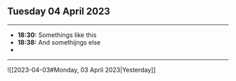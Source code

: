 ## Tuesday 04 April 2023
---
- **18:30:**  Somethings like this
- **18:38:**  And somethijngs else 
- 

---
![[2023-04-03#Monday, 03 April 2023|Yesterday]]